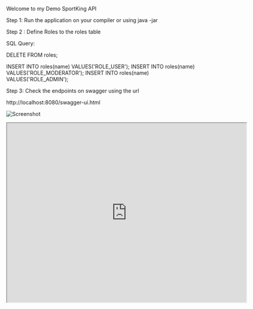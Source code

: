 Welcome to my Demo SportKing API 


Step 1:
Run the application on your compiler or using java -jar <ApplicationName>



Step 2 : 
Define  Roles to the roles table

SQL Query: 

DELETE FROM roles;

INSERT INTO roles(name) VALUES('ROLE_USER');
INSERT INTO roles(name) VALUES('ROLE_MODERATOR');
INSERT INTO roles(name) VALUES('ROLE_ADMIN');


Step 3: 
Check the endpoints on swagger using the url 

http://localhost:8080/swagger-ui.html






![Screenshot](https://drive.google.com/file/d/1OzR9qlHazxHcWzBZpnPiiFi14xjjU_41/view?usp=sharing)
  
  
  <iframe src="https://drive.google.com/file/d/1OzR9qlHazxHcWzBZpnPiiFi14xjjU_41/preview" width="640" height="480" allow="autoplay"></iframe>

